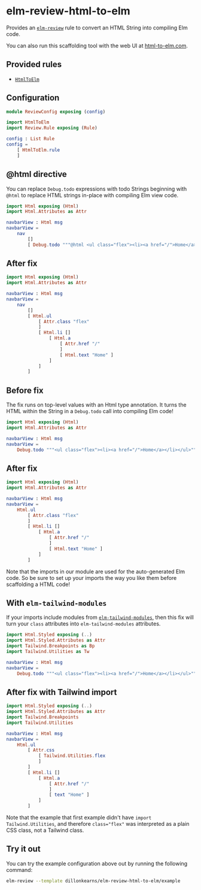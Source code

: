 # elm-review-html-to-elm

Provides an [`elm-review`](https://package.elm-lang.org/packages/jfmengels/elm-review/latest/) rule to convert an HTML String into compiling Elm code.

You can also run this scaffolding tool with the web UI at [html-to-elm.com](https://html-to-elm.com/).


## Provided rules

- [`HtmlToElm`](https://package.elm-lang.org/packages/dillonkearns/elm-review-html-to-elm/1.0.5/HtmlToElm)


## Configuration

```elm
module ReviewConfig exposing (config)

import HtmlToElm
import Review.Rule exposing (Rule)

config : List Rule
config =
    [ HtmlToElm.rule
    ]
```

## @html directive

You can replace `Debug.todo` expressions with todo Strings beginning with `@html` to replace HTML strings in-place with
compiling Elm view code.

```elm
import Html exposing (Html)
import Html.Attributes as Attr

navbarView : Html msg
navbarView =
    nav
        []
        [ Debug.todo """@html <ul class="flex"><li><a href="/">Home</a></li></ul>""" ]
```


## After fix

```elm
import Html exposing (Html)
import Html.Attributes as Attr

navbarView : Html msg
navbarView =
    nav 
        []
        [ Html.ul
            [ Attr.class "flex"
            ]
            [ Html.li []
                [ Html.a
                    [ Attr.href "/"
                    ]
                    [ Html.text "Home" ]
                ]
            ]
        ]
```



## Before fix

The fix runs on top-level values with an Html type annotation. It turns the HTML within the String
in a `Debug.todo` call into compiling Elm code!

```elm
import Html exposing (Html)
import Html.Attributes as Attr

navbarView : Html msg
navbarView =
    Debug.todo """<ul class="flex"><li><a href="/">Home</a></li></ul>"""
```


## After fix

```elm
import Html exposing (Html)
import Html.Attributes as Attr

navbarView : Html msg
navbarView =
    Html.ul
        [ Attr.class "flex"
        ]
        [ Html.li []
            [ Html.a
                [ Attr.href "/"
                ]
                [ Html.text "Home" ]
            ]
        ]
```

Note that the imports in our module are used for the auto-generated Elm code.
So be sure to set up your imports the way you like them before scaffolding a HTML code!


## With `elm-tailwind-modules`

If your imports include modules from [`elm-tailwind-modules`](https://github.com/matheus23/elm-tailwind-modules),
then this fix will turn your `class` attributes into `elm-tailwind-modules` attributes.

```elm
import Html.Styled exposing (..)
import Html.Styled.Attributes as Attr
import Tailwind.Breakpoints as Bp
import Tailwind.Utilities as Tw

navbarView : Html msg
navbarView =
    Debug.todo """<ul class="flex"><li><a href="/">Home</a></li></ul>"""
```

## After fix with Tailwind import

```elm
import Html.Styled exposing (..)
import Html.Styled.Attributes as Attr
import Tailwind.Breakpoints
import Tailwind.Utilities

navbarView : Html msg
navbarView =
    Html.ul
        [ Attr.css
            [ Tailwind.Utilities.flex
            ]
        ]
        [ Html.li []
            [ Html.a
                [ Attr.href "/"
                ]
                [ text "Home" ]
            ]
        ]
```

Note that the example that first example didn't have `import Tailwind.Utilities`, and therefore `class="flex"` was
interpreted as a plain CSS class, not a Tailwind class.



## Try it out

You can try the example configuration above out by running the following command:

```bash
elm-review --template dillonkearns/elm-review-html-to-elm/example
```
